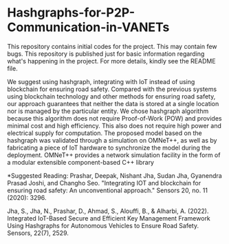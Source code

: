 # Hashgraphs-for-P2P-Communication-in-VANETs
This repository contains initial codes for the project. This may contain few bugs. This repository is published just for basic information regarding what's happening in the project. For more details, kindly see the README file.


We suggest using hashgraph, integrating with IoT instead of using blockchain for ensuring road safety. Compared with the previous systems using blockchain technology and other methods for ensuring road safety, our approach guarantees that neither the data is stored at a single location nor is managed by the particular entity. We chose hashgraph algorithm because this algorithm does not require Proof-of-Work (POW) and provides minimal cost and high efficiency. This also does not require high power and electrical supply for computation.
The proposed model based on the hashgraph was validated through a simulation on OMNeT++, as well as by fabricating a piece of IoT hardware to synchronize the model during the deployment. OMNeT++ provides a network simulation facility in the form of a modular extensible component-based C++ library


*Suggested Reading: Prashar, Deepak, Nishant Jha, Sudan Jha, Gyanendra Prasad Joshi, and Changho Seo. "Integrating IOT and blockchain for ensuring road safety: An unconventional approach." Sensors 20, no. 11 (2020): 3296.


Jha, S., Jha, N., Prashar, D., Ahmad, S., Alouffi, B., & Alharbi, A. (2022). Integrated IoT-Based Secure and Efficient Key Management Framework Using Hashgraphs for Autonomous Vehicles to Ensure Road Safety. Sensors, 22(7), 2529.
